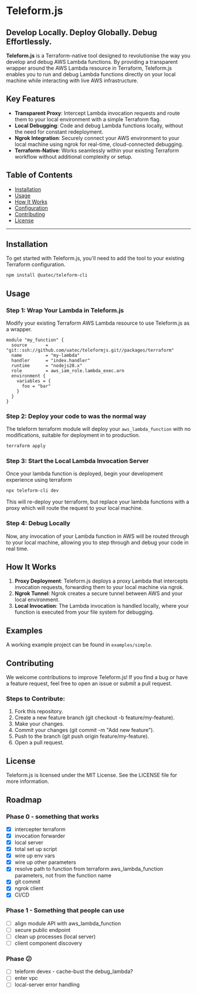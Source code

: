 # Teleform.js

## Develop Locally. Deploy Globally. Debug Effortlessly.

**Teleform.js** is a Terraform-native tool designed to revolutionise the way you develop and debug AWS Lambda functions. By providing a transparent wrapper around the AWS Lambda resource in Terraform, Teleform.js enables you to run and debug Lambda functions directly on your local machine while interacting with live AWS infrastructure.

## Key Features

- **Transparent Proxy**: Intercept Lambda invocation requests and route them to your local environment with a simple Terraform flag.
- **Local Debugging**: Code and debug Lambda functions locally, without the need for constant redeployment.
- **Ngrok Integration**: Securely connect your AWS environment to your local machine using ngrok for real-time, cloud-connected debugging.
- **Terraform-Native**: Works seamlessly within your existing Terraform workflow without additional complexity or setup.

## Table of Contents

- [Installation](#installation)
- [Usage](#usage)
- [How It Works](#how-it-works)
- [Configuration](#configuration)
- [Contributing](#contributing)
- [License](#license)

---

## Installation

To get started with Teleform.js, you'll need to add the tool to your existing Terraform configuration.

```bash
npm install @uatec/teleform-cli
```

## Usage
### Step 1: Wrap Your Lambda in Teleform.js
Modify your existing Terraform AWS Lambda resource to use Teleform.js as a wrapper.

```hcl
module "my_function" {
  source       = "git::ssh://github.com/uatec/teleformjs.git//packages/terraform"
  name         = "my-lambda"
  handler      = "index.handler"
  runtime      = "nodejs20.x"
  role         = aws_iam_role.lambda_exec.arn
  environment {
    variables = {
      foo = "bar"
    }
  }
}
```
### Step 2: Deploy your code to was the normal way

The teleform terraform module will deploy your `aws_lambda_function` with no modifications, suitable for deployment in to production.

```sh
terraform apply
```

### Step 3: Start the Local Lambda Invocation Server
Once your lambda function is deployed, begin your development experience using terraform

```sh 
npx teleform-cli dev
```

This will re-deploy your terraform, but replace your lambda functions with a proxy which will route the request to your local machine.

### Step 4: Debug Locally
Now, any invocation of your Lambda function in AWS will be routed through to your local machine, allowing you to step through and debug your code in real time.

## How It Works
1. **Proxy Deployment**: Teleform.js deploys a proxy Lambda that intercepts invocation requests, forwarding them to your local machine via ngrok.
1. **Ngrok Tunnel**: Ngrok creates a secure tunnel between AWS and your local environment.
1. **Local Invocation**: The Lambda invocation is handled locally, where your function is 
executed from your file system for debugging.

## Examples

A working example project can be found in `examples/simple`.

## Contributing
We welcome contributions to improve Teleform.js! If you find a bug or have a feature request, feel free to open an issue or submit a pull request.

### Steps to Contribute:
1. Fork this repository.
1. Create a new feature branch (git checkout -b feature/my-feature).
1. Make your changes.
1. Commit your changes (git commit -m "Add new feature").
1. Push to the branch (git push origin feature/my-feature).
1. Open a pull request.

## License
Teleform.js is licensed under the MIT License. See the LICENSE file for more information.

## Roadmap

### Phase 0 - something that works
- [x] intercepter terraform
- [x] invocation forwarder
- [x] local server
- [x] total set up script
- [x] wire up env vars
- [x] wire up other parameters
- [x] resolve path to function from terraform aws_lambda_function parameters, not from the function name
- [x] git commit
- [x] ngrok client
- [x] CI/CD

### Phase 1 - Something that people can use

- [ ] align module API with aws_lambda_function
- [ ] secure public endpoint
- [ ] clean up processes (local server)
- [ ] client component discovery

### Phase 😕

- [ ] teleform devex - cache-bust the debug_lambda?
- [ ] enter vpc
- [ ] local-server error handling
